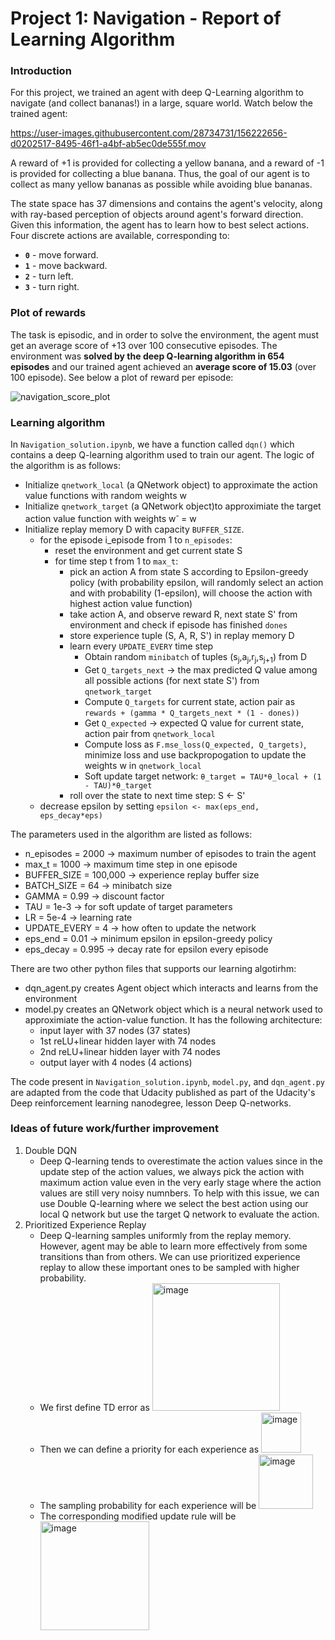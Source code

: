 # Project 1: Navigation - Report of Learning Algorithm

### Introduction

For this project, we trained an agent with deep Q-Learning algorithm to navigate (and collect bananas!) in a large, square world. Watch below the trained agent:

https://user-images.githubusercontent.com/28734731/156222656-d0202517-8495-46f1-a4bf-ab5ec0de555f.mov

A reward of +1 is provided for collecting a yellow banana, and a reward of -1 is provided for collecting a blue banana.  Thus, the goal of our agent is to collect as many yellow bananas as possible while avoiding blue bananas.  

The state space has 37 dimensions and contains the agent's velocity, along with ray-based perception of objects around agent's forward direction.  Given this information, the agent has to learn how to best select actions.  Four discrete actions are available, corresponding to:
- **`0`** - move forward.
- **`1`** - move backward.
- **`2`** - turn left.
- **`3`** - turn right.

### Plot of rewards
The task is episodic, and in order to solve the environment, the agent must get an average score of +13 over 100 consecutive episodes. The environment was **solved by the deep Q-learning algorithm in 654 episodes** and our trained agent achieved an **average score of 15.03** (over 100 episode). See below a plot of reward per episode: 

![navigation_score_plot](https://user-images.githubusercontent.com/28734731/156225449-a7e93cf9-8bee-42a0-b017-7ac1b0c4af76.png)

### Learning algorithm
In `Navigation_solution.ipynb`, we have a function called `dqn()` which contains a deep Q-learning algorithm used to train our agent. The logic of the algorithm is as follows:
* Initialize `qnetwork_local` (a QNetwork object) to approximate the action value functions with random weights w
* Initialize `qnetwork_target` (a QNetwork object)to approximiate the target action value function with weights w<sup>- </sup>= w
* Initialize replay memory D with capacity `BUFFER_SIZE`.
  * for the episode i_episode from 1 to `n_episodes`:
    * reset the environment and get current state S
    * for time step t from 1 to `max_t`:
      * pick an action A from state S according to Epsilon-greedy policy (with probability epsilon, will randomly select an action and with probability (1-epsilon), will choose the action with highest action value function) 
      * take action A, and observe reward R, next state S' from environment and check if episode has finished `dones`
      * store experience tuple (S, A, R, S') in replay memory D
      * learn every `UPDATE_EVERY` time step
        * Obtain random `minibatch` of tuples (s<sub>j</sub>,a<sub>j</sub>,r<sub>j</sub>,s<sub>j+1</sub>) from D
        * Get `Q_targets_next` -> the max predicted Q value among all possible actions (for next state S') from `qnetwork_target`
        * Compute `Q_targets` for current state, action pair as `rewards + (gamma * Q_targets_next * (1 - dones))`
        * Get `Q_expected` -> expected Q value for current state, action pair from `qnetwork_local`
        * Compute loss as `F.mse_loss(Q_expected, Q_targets)`, minimize loss and use backpropogation to update the weights w in `qnetwork_local`
        * Soft update target network: `θ_target = TAU*θ_local + (1 - TAU)*θ_target`
      *  roll over the state to next time step: S <- S'
  * decrease epsilon by setting `epsilon <- max(eps_end, eps_decay*eps)`

The parameters used in the algorithm are listed as follows:
* n_episodes = 2000 -> maximum number of episodes to train the agent
* max_t = 1000 -> maximum time step in one episode
* BUFFER_SIZE = 100,000 -> experience replay buffer size
* BATCH_SIZE = 64 -> minibatch size
* GAMMA = 0.99 -> discount factor
* TAU = 1e-3 -> for soft update of target parameters
* LR = 5e-4 -> learning rate 
* UPDATE_EVERY = 4 -> how often to update the network
* eps_end = 0.01 -> minimum epsilon in epsilon-greedy policy
* eps_decay = 0.995 -> decay rate for epsilon every episode

There are two other python files that supports our learning algotirhm: 
* dqn_agent.py creates Agent object which interacts and learns from the environment
* model.py creates an QNetwork object which is a neural network used to approximiate the action-value function. It has the following architecture:
  * input layer with 37 nodes (37 states)
  * 1st reLU+linear hidden layer with 74 nodes
  * 2nd reLU+linear hidden layer with 74 nodes
  * output layer with 4 nodes (4 actions)

The code present in `Navigation_solution.ipynb`, `model.py`, and  `dqn_agent.py` are adapted from the code that Udacity published as part of the Udacity's Deep reinforcement learning nanodegree, lesson Deep Q-networks.

### Ideas of future work/further improvement
1. Double DQN
   - Deep Q-learning tends to overestimate the action values since in the update step of the action values, we always pick the action with maximum action value even in the very early stage where the action values are still very noisy numnbers. To help with this issue, we can use Double Q-learning where we select the best action using our local Q network but use the target Q network to evaluate the action. 
2. Prioritized Experience Replay
   - Deep Q-learning samples uniformly from the replay memory. However, agent may be able to learn more effectively from some transitions than from others. We can use prioritized experience replay to allow these important ones to be sampled with higher probability.
   - We first define TD error as <img width="204" alt="image" src="https://user-images.githubusercontent.com/28734731/156259295-4148eb37-1d58-49b9-b3c3-3f448607b911.png">
   - Then we can define a priority for each experience as <img width="64" alt="image" src="https://user-images.githubusercontent.com/28734731/156259325-06b661e1-dd24-4eff-b17c-b997deea6378.png">
   - The sampling probability for each experience will be <img width="87" alt="image" src="https://user-images.githubusercontent.com/28734731/156259359-a82b119f-d2be-4c83-a1f4-b12ddb049bef.png">
   - The corresponding modified update rule will be <img width="174" alt="image" src="https://user-images.githubusercontent.com/28734731/156259395-c8ed6a7d-dc3c-4c85-81e3-66188de1664e.png">
